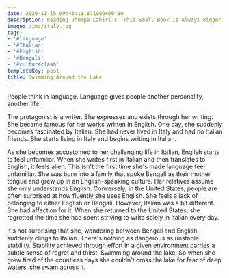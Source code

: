 ```yaml
---
date: 2020-11-15 09:43:11.871000+00:00
description: Reading Jhumpa Lahiri's 'This Small Book is Always Bigger Than Me'
image: /img/italy.jpg
tags:
- '#language'
- '#Italian'
- '#English'
- '#Bengali'
- '#cultureclash'
templateKey: post
title: Swimming Around the Lake
---
```


People think in language. Language gives people another personality, another life.

The protagonist is a writer. She expresses and exists through her writing. She became famous for her works written in English. One day, she suddenly becomes fascinated by Italian. She had never lived in Italy and had no Italian friends. She starts living in Italy and begins writing in Italian.

As she becomes accustomed to her challenging life in Italian, English starts to feel unfamiliar. When she writes first in Italian and then translates to English, it feels alien. This isn't the first time she's made language feel unfamiliar. She was born into a family that spoke Bengali as their mother tongue and grew up in an English-speaking culture. Her relatives assume she only understands English. Conversely, in the United States, people are often surprised at how fluently she uses English. She feels a lack of belonging to either English or Bengali. However, Italian was a bit different. She had affection for it. When she returned to the United States, she regretted the time she had spent striving to write solely in Italian every day.

It's not surprising that she, wandering between Bengali and English, suddenly clings to Italian. There's nothing as dangerous as unstable stability. Stability achieved through effort in a given environment carries a subtle sense of regret and thirst. Swimming around the lake. So when she grew tired of the countless days she couldn't cross the lake for fear of deep waters, she swam across it.